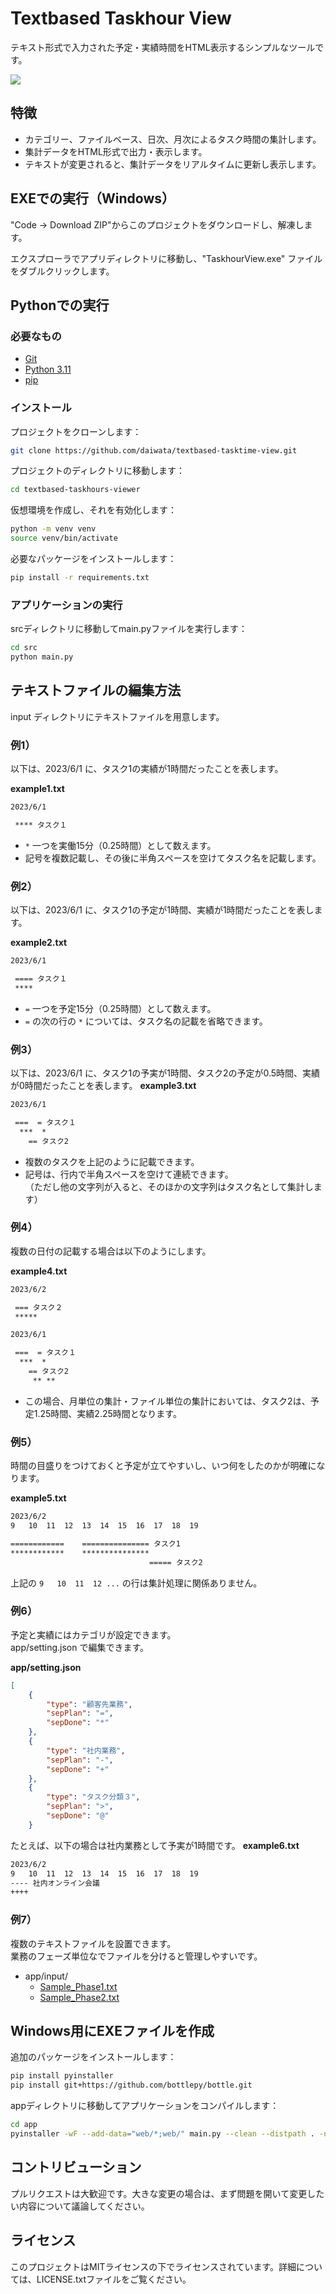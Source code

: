 # Textbased Taskhour View

テキスト形式で入力された予定・実績時間をHTML表示するシンプルなツールです。

![](capt.png)

## 特徴

- カテゴリー、ファイルベース、日次、月次によるタスク時間の集計します。
- 集計データをHTML形式で出力・表示します。
- テキストが変更されると、集計データをリアルタイムに更新し表示します。

## EXEでの実行（Windows）

"Code -> Download ZIP"からこのプロジェクトをダウンロードし、解凍します。

エクスプローラでアプリディレクトリに移動し、"TaskhourView.exe" ファイルをダブルクリックします。


## Pythonでの実行

### 必要なもの

- [Git](https://git-scm.com/)
- [Python 3.11](https://www.python.org/downloads/)
- [pip](https://pip.pypa.io/en/stable/installation/)

### インストール

プロジェクトをクローンします：

```bash
git clone https://github.com/daiwata/textbased-tasktime-view.git
```

プロジェクトのディレクトリに移動します：

```bash
cd textbased-taskhours-viewer
```

仮想環境を作成し、それを有効化します：

```bash
python -m venv venv
source venv/bin/activate
```

必要なパッケージをインストールします：

```bash
pip install -r requirements.txt
```

### アプリケーションの実行

srcディレクトリに移動してmain.pyファイルを実行します：

```bash
cd src
python main.py
```

## テキストファイルの編集方法

input ディレクトリにテキストファイルを用意します。

### 例1）

以下は、2023/6/1 に、タスク1の実績が1時間だったことを表します。

**example1.txt**

```txt
2023/6/1

 **** タスク１
```

- `*` 一つを実働15分（0.25時間）として数えます。
- 記号を複数記載し、その後に半角スペースを空けてタスク名を記載します。

### 例2）

以下は、2023/6/1 に、タスク1の予定が1時間、実績が1時間だったことを表します。

**example2.txt**

```txt
2023/6/1

 ==== タスク１
 ****

```

- `=` 一つを予定15分（0.25時間）として数えます。
- `=` の次の行の `*` については、タスク名の記載を省略できます。

### 例3）

以下は、2023/6/1 に、タスク1の予実が1時間、タスク2の予定が0.5時間、実績が0時間だったことを表します。
**example3.txt**

```txt
2023/6/1

 ===  = タスク１
  ***  *
    == タスク2
```

- 複数のタスクを上記のように記載できます。
- 記号は、行内で半角スペースを空けて連続できます。  
  （ただし他の文字列が入ると、そのほかの文字列はタスク名として集計します）


### 例4）

複数の日付の記載する場合は以下のようにします。

**example4.txt**

```txt
2023/6/2

 === タスク２
 *****

2023/6/1

 ===  = タスク１
  ***  *
    == タスク2
     ** **
```

- この場合、月単位の集計・ファイル単位の集計においては、タスク2は、予定1.25時間、実績2.25時間となります。


### 例5）

時間の目盛りをつけておくと予定が立てやすいし、いつ何をしたのかが明確になります。

**example5.txt**

```txt
2023/6/2
9   10  11  12  13  14  15  16  17  18  19

============    =============== タスク1
************    ***************
                               ===== タスク2
```

上記の `9   10  11  12 ...` の行は集計処理に関係ありません。


### 例6）

予定と実績にはカテゴリが設定できます。  
app/setting.json で編集できます。

**app/setting.json**

```json
[
    { 
        "type": "顧客先業務", 
        "sepPlan": "=", 
        "sepDone": "*"
    },
    { 
        "type": "社内業務", 
        "sepPlan": "-", 
        "sepDone": "+"
    },
    { 
        "type": "タスク分類３", 
        "sepPlan": ">", 
        "sepDone": "@"
    }
```

たとえば、以下の場合は社内業務として予実が1時間です。
**example6.txt**

```txt
2023/6/2
9   10  11  12  13  14  15  16  17  18  19
---- 社内オンライン会議
++++
```

### 例7）

複数のテキストファイルを設置できます。  
業務のフェーズ単位なでファイルを分けると管理しやすいです。

- app/input/ 
  - [Sample_Phase1.txt](app/input/Sample_Phase1.txt)
  - [Sample_Phase2.txt](app/input/Sample_Phase2.txt)


## Windows用にEXEファイルを作成

追加のパッケージをインストールします：

```bash
pip install pyinstaller
pip install git+https://github.com/bottlepy/bottle.git
```

appディレクトリに移動してアプリケーションをコンパイルします：

```bash
cd app
pyinstaller -wF --add-data="web/*;web/" main.py --clean --distpath . -n TaskhoursView.exe
```

## コントリビューション

プルリクエストは大歓迎です。大きな変更の場合は、まず問題を開いて変更したい内容について議論してください。

## ライセンス

このプロジェクトはMITライセンスの下でライセンスされています。詳細については、LICENSE.txtファイルをご覧ください。
